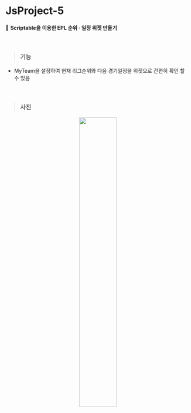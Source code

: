 # JsProject-5
📱 <strong>Scriptable을 이용한 EPL 순위 · 일정 위젯 만들기</strong>
<br><br><br>

> ### 기능 
* MyTeam을 설정하여 현재 리그순위와 다음 경기일정을 위젯으로 간편히 확인 할 수 있음
<br><br><br>

> ### 사진 
<p align="center"><img src="https://user-images.githubusercontent.com/76520025/130637012-de130199-4a9a-49a5-9314-7c99a1ad3532.png" width="45%" height="45%"></p>
